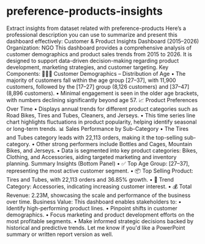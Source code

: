 # preference-products-insights 
Extract insights from dataset related with preference-products
Here’s a professional description you can use to summarize and present this dashboard effectively:
Customer & Product Insights Dashboard (2015–2026)
Organization: NGO
This dashboard provides a comprehensive analysis of customer demographics and product sales trends from 2015 to 2026. It is designed to support data-driven decision-making regarding product development, marketing strategies, and customer targeting.
Key Components:
🧑‍🤝‍🧑 Customer Demographics – Distribution of Age
• The majority of customers fall within the age group [27–37], with 11,900 customers, followed by the [17–27] group (8,126 customers) and [37–47] (8,896 customers).
• Minimal engagement is seen in the older age brackets, with numbers declining significantly beyond age 57.
📈 Product Preferences Over Time
• Displays annual trends for different product categories such as Road Bikes, Tires and Tubes, Cleaners, and Jerseys.
• This time series line chart highlights fluctuations in product popularity, helping identify seasonal or long-term trends.
📊 Sales Performance by Sub-Category
• The Tires and Tubes category leads with 22,113 orders, making it the top-selling sub-category.
• Other strong performers include Bottles and Cages, Mountain Bikes, and Jerseys.
• Data is segmented into key product categories: Bikes, Clothing, and Accessories, aiding targeted marketing and inventory planning.
Summary Insights (Bottom Panel)
• ✅ Top Age Group: [27–37], representing the most active customer segment.
• 📦 Top Selling Product: Tires and Tubes, with 22,113 orders and 36.85% growth.
• 🧩 Trend Category: Accessories, indicating increasing customer interest.
• 💰 Total Revenue: 2.23M, showcasing the scale and performance of the business over time.
Business Value:
This dashboard enables stakeholders to:
• Identify high-performing product lines.
• Pinpoint shifts in customer demographics.
• Focus marketing and product development efforts on the most profitable segments.
• Make informed strategic decisions backed by historical and predictive trends.
Let me know if you'd like a PowerPoint summary or written report version as well.

